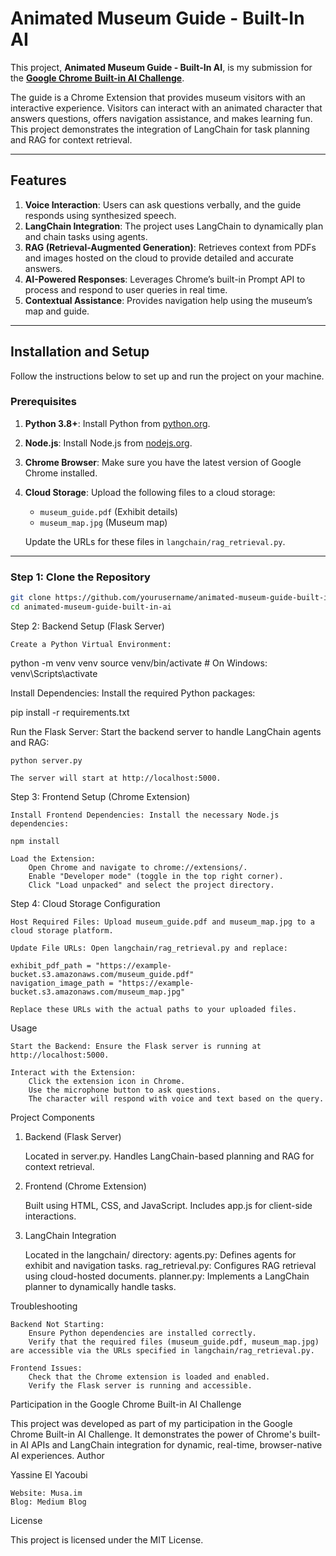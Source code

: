# Animated Museum Guide - Built-In AI

This project, **Animated Museum Guide - Built-In AI**, is my submission for the **[Google Chrome Built-in AI Challenge](https://googlechromeai.devpost.com/)**.

The guide is a Chrome Extension that provides museum visitors with an interactive experience. Visitors can interact with an animated character that answers questions, offers navigation assistance, and makes learning fun. This project demonstrates the integration of LangChain for task planning and RAG for context retrieval.

---

## Features

1. **Voice Interaction**: Users can ask questions verbally, and the guide responds using synthesized speech.
2. **LangChain Integration**: The project uses LangChain to dynamically plan and chain tasks using agents.
3. **RAG (Retrieval-Augmented Generation)**: Retrieves context from PDFs and images hosted on the cloud to provide detailed and accurate answers.
4. **AI-Powered Responses**: Leverages Chrome’s built-in Prompt API to process and respond to user queries in real time.
5. **Contextual Assistance**: Provides navigation help using the museum’s map and guide.

---

## Installation and Setup

Follow the instructions below to set up and run the project on your machine.

### Prerequisites

1. **Python 3.8+**: Install Python from [python.org](https://www.python.org/).
2. **Node.js**: Install Node.js from [nodejs.org](https://nodejs.org/).
3. **Chrome Browser**: Make sure you have the latest version of Google Chrome installed.
4. **Cloud Storage**: Upload the following files to a cloud storage:
   - `museum_guide.pdf` (Exhibit details)
   - `museum_map.jpg` (Museum map)

   Update the URLs for these files in `langchain/rag_retrieval.py`.

---

### Step 1: Clone the Repository

```bash
git clone https://github.com/yourusername/animated-museum-guide-built-in-ai.git
cd animated-museum-guide-built-in-ai
```

Step 2: Backend Setup (Flask Server)

    Create a Python Virtual Environment:

python -m venv venv
source venv/bin/activate   # On Windows: venv\Scripts\activate

Install Dependencies: Install the required Python packages:

pip install -r requirements.txt

Run the Flask Server: Start the backend server to handle LangChain agents and RAG:

    python server.py

    The server will start at http://localhost:5000.

Step 3: Frontend Setup (Chrome Extension)

    Install Frontend Dependencies: Install the necessary Node.js dependencies:

    npm install

    Load the Extension:
        Open Chrome and navigate to chrome://extensions/.
        Enable "Developer mode" (toggle in the top right corner).
        Click "Load unpacked" and select the project directory.

Step 4: Cloud Storage Configuration

    Host Required Files: Upload museum_guide.pdf and museum_map.jpg to a cloud storage platform.

    Update File URLs: Open langchain/rag_retrieval.py and replace:

    exhibit_pdf_path = "https://example-bucket.s3.amazonaws.com/museum_guide.pdf"
    navigation_image_path = "https://example-bucket.s3.amazonaws.com/museum_map.jpg"

    Replace these URLs with the actual paths to your uploaded files.

Usage

    Start the Backend: Ensure the Flask server is running at http://localhost:5000.

    Interact with the Extension:
        Click the extension icon in Chrome.
        Use the microphone button to ask questions.
        The character will respond with voice and text based on the query.

Project Components
1. Backend (Flask Server)

    Located in server.py.
    Handles LangChain-based planning and RAG for context retrieval.

2. Frontend (Chrome Extension)

    Built using HTML, CSS, and JavaScript.
    Includes app.js for client-side interactions.

3. LangChain Integration

    Located in the langchain/ directory:
        agents.py: Defines agents for exhibit and navigation tasks.
        rag_retrieval.py: Configures RAG retrieval using cloud-hosted documents.
        planner.py: Implements a LangChain planner to dynamically handle tasks.

Troubleshooting

    Backend Not Starting:
        Ensure Python dependencies are installed correctly.
        Verify that the required files (museum_guide.pdf, museum_map.jpg) are accessible via the URLs specified in langchain/rag_retrieval.py.

    Frontend Issues:
        Check that the Chrome extension is loaded and enabled.
        Verify the Flask server is running and accessible.

Participation in the Google Chrome Built-in AI Challenge

This project was developed as part of my participation in the Google Chrome Built-in AI Challenge. It demonstrates the power of Chrome's built-in AI APIs and LangChain integration for dynamic, real-time, browser-native AI experiences.
Author

Yassine El Yacoubi

    Website: Musa.im
    Blog: Medium Blog

License

This project is licensed under the MIT License.
